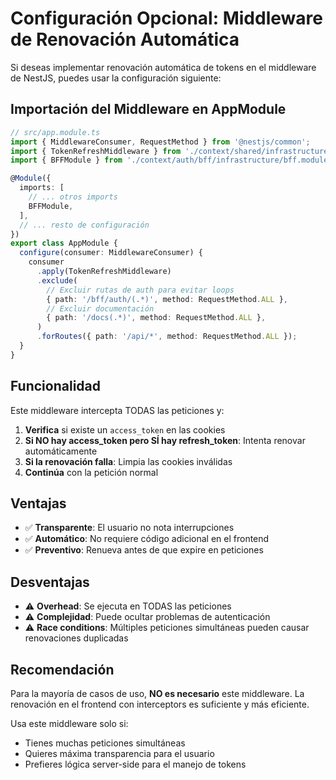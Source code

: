# Configuración Opcional: Middleware de Renovación Automática

Si deseas implementar renovación automática de tokens en el middleware de NestJS, puedes usar la configuración siguiente:

## Importación del Middleware en AppModule

```typescript
// src/app.module.ts
import { MiddlewareConsumer, RequestMethod } from '@nestjs/common';
import { TokenRefreshMiddleware } from './context/shared/infrastructure/middleware/token-refresh.middleware';
import { BFFModule } from './context/auth/bff/infrastructure/bff.module';

@Module({
  imports: [
    // ... otros imports
    BFFModule,
  ],
  // ... resto de configuración
})
export class AppModule {
  configure(consumer: MiddlewareConsumer) {
    consumer
      .apply(TokenRefreshMiddleware)
      .exclude(
        // Excluir rutas de auth para evitar loops
        { path: '/bff/auth/(.*)', method: RequestMethod.ALL },
        // Excluir documentación
        { path: '/docs(.*)', method: RequestMethod.ALL },
      )
      .forRoutes({ path: '/api/*', method: RequestMethod.ALL });
  }
}
```

## Funcionalidad

Este middleware intercepta TODAS las peticiones y:

1. **Verifica** si existe un `access_token` en las cookies
2. **Si NO hay access_token pero SÍ hay refresh_token**: Intenta renovar automáticamente
3. **Si la renovación falla**: Limpia las cookies inválidas
4. **Continúa** con la petición normal

## Ventajas

- ✅ **Transparente**: El usuario no nota interrupciones
- ✅ **Automático**: No requiere código adicional en el frontend
- ✅ **Preventivo**: Renueva antes de que expire en peticiones

## Desventajas

- ⚠️ **Overhead**: Se ejecuta en TODAS las peticiones
- ⚠️ **Complejidad**: Puede ocultar problemas de autenticación
- ⚠️ **Race conditions**: Múltiples peticiones simultáneas pueden causar renovaciones duplicadas

## Recomendación

Para la mayoría de casos de uso, **NO es necesario** este middleware. La renovación en el frontend con interceptors es suficiente y más eficiente.

Usa este middleware solo si:
- Tienes muchas peticiones simultáneas
- Quieres máxima transparencia para el usuario
- Prefieres lógica server-side para el manejo de tokens